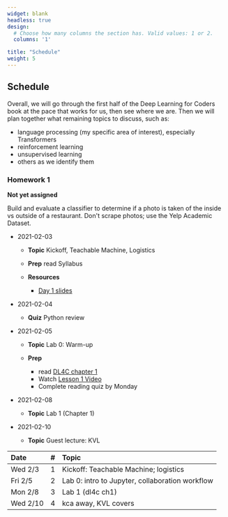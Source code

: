 ```yaml
---
widget: blank
headless: true
design:
  # Choose how many columns the section has. Valid values: 1 or 2.
  columns: '1'

title: "Schedule"
weight: 5
---
```







## Schedule

Overall, we will go through the first half of the Deep Learning for Coders book
at the pace that works for us, then see where we are. Then we will plan together
what remaining topics to discuss, such as:

* language processing (my specific area of interest), especially Transformers
* reinforcement learning
* unsupervised learning
* others as we identify them





### Homework 1

**Not yet assigned**

Build and evaluate a classifier to determine if a photo is taken of the inside
vs outside of a restaurant. Don't scrape photos; use the Yelp Academic Dataset.




* 2021-02-03

    * **Topic**
        Kickoff, Teachable Machine, Logistics
    * **Prep**
        read Syllabus
    * **Resources**
        
        * [Day 1 slides](/slides/w1d1/w1d1-intro.html)

* 2021-02-04

    * **Quiz**
        Python review
* 2021-02-05

    * **Topic**
        Lab 0: Warm-up
    * **Prep**
        
        * read [DL4C chapter 1](https://github.com/fastai/fastbook/blob/master/01_intro.ipynb)
        * Watch [Lesson 1 Video](https://course.fast.ai/videos/?lesson=1)
        * Complete reading quiz by Monday

* 2021-02-08

    * **Topic**
        Lab 1 (Chapter 1)

* 2021-02-10

    * **Topic**
        Guest lecture: KVL



|Date     |  #|Topic                                           |
|:--------|--:|:-----------------------------------------------|
|Wed 2/3  |  1|Kickoff: Teachable Machine; logistics           |
|Fri 2/5  |  2|Lab 0: intro to Jupyter, collaboration workflow |
|Mon 2/8  |  3|Lab 1 (dl4c ch1)                                |
|Wed 2/10 |  4|kca away, KVL covers                            |

